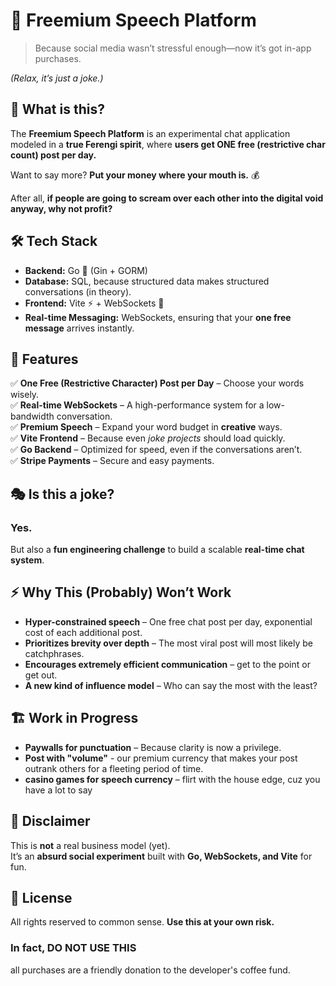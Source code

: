 # 🎤 Freemium Speech Platform

> Because social media wasn’t stressful enough—now it’s got in-app purchases. 

*(Relax, it’s just a joke.)*

## 🤔 What is this?
The **Freemium Speech Platform** is an experimental chat application modeled in a **true Ferengi spirit**, 
where **users get ONE free (restrictive char count) post per day.**  

Want to say more? **Put your money where your mouth is.** 💰

After all, **if people are going to scream over each other into the digital void anyway, why not profit?**  

## 🛠 Tech Stack
- **Backend:** Go 🦫 (Gin + GORM)  
- **Database:** SQL, because structured data makes structured conversations (in theory).  
- **Frontend:** Vite ⚡ + WebSockets 📡  
- **Real-time Messaging:** WebSockets, ensuring that your **one free message** arrives instantly.  

## 🚀 Features
✅ **One Free (Restrictive Character) Post per Day** – Choose your words wisely.  
✅ **Real-time WebSockets** – A high-performance system for a low-bandwidth conversation.  
✅ **Premium Speech** – Expand your word budget in **creative** ways.  
✅ **Vite Frontend** – Because even *joke projects* should load quickly.  
✅ **Go Backend** – Optimized for speed, even if the conversations aren’t.  
✅ **Stripe Payments** – Secure and easy payments.  

## 🎭 Is this a joke?
### Yes.
But also a **fun engineering challenge** to build a scalable **real-time chat system**.  

## ⚡ Why This (Probably) Won’t Work
- **Hyper-constrained speech** – One free chat post per day, exponential cost of each additional post.  
- **Prioritizes brevity over depth** – The most viral post will most likely be catchphrases.  
- **Encourages extremely efficient communication** – get to the point or get out.  
- **A new kind of influence model** – Who can say the most with the least?  

## 🏗️ Work in Progress
- **Paywalls for punctuation** – Because clarity is now a privilege.  
- **Post with "volume"** - our premium currency that makes your post outrank others for a fleeting period of time. 
- **casino games for speech currency** – flirt with the house edge, cuz you have a lot to say  

## 🚨 Disclaimer
This is **not** a real business model (yet).  
It’s an **absurd social experiment** built with **Go, WebSockets, and Vite** for fun.  

## 📜 License
All rights reserved to common sense. **Use this at your own risk.**  

### In fact, DO NOT USE THIS

all purchases are a friendly donation to the developer's coffee fund.
